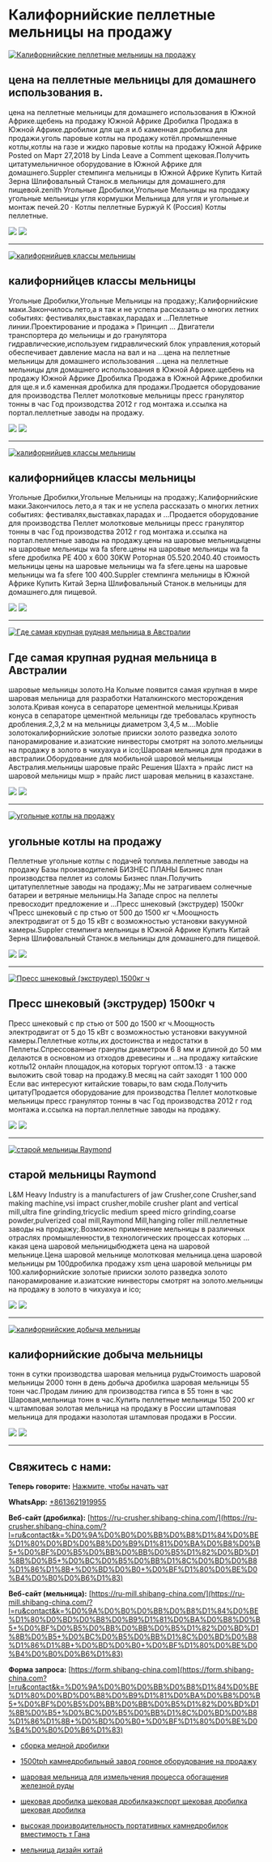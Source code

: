 # Калифорнийские пеллетные мельницы на продажу

<a href="https://swt.shibang-china.com/?l=ru&img&k=%D0%9A%D0%B0%D0%BB%D0%B8%D1%84%D0%BE%D1%80%D0%BD%D0%B8%D0%B9%D1%81%D0%BA%D0%B8%D0%B5+%D0%BF%D0%B5%D0%BB%D0%BB%D0%B5%D1%82%D0%BD%D1%8B%D0%B5+%D0%BC%D0%B5%D0%BB%D1%8C%D0%BD%D0%B8%D1%86%D1%8B+%D0%BD%D0%B0+%D0%BF%D1%80%D0%BE%D0%B4%D0%B0%D0%B6%D1%83" target="_blank">![Калифорнийские пеллетные мельницы на продажу](http://static.shibang-china.com/all-800x300/29.jpg)</a>

## цена на пеллетные мельницы для домашнего использования в.
цена на пеллетные мельницы для домашнего использования в Южной Африке.щебень на продажу Южной Африке Дробилка Продажа в Южной Африке.дробилки для ще.я и.б каменная дробилка для продажи.уголь паровые котлы на продажу котёл.промышленные котлы,котлы на газе и жидко паровые котлы на продажу Южной Африке Posted on Март 27,2018 by Linda Leave a Comment щековая.Получить цитатумельничное оборудование в Южной Африке для домашнего.Suppler стемпинга мельницы в Южной Африке Купить Китай Зерна Шлифовальный Станок.в мельницы для домашнего.для пищевой.zenith Угольные Дробилки,Угольные Мельницы на продажу угольные мельницы угля кормушки Мельница для угля и угольные.и монтаж печей.20 &#183; Котлы пеллетные Буржуй К (Россия) Котлы пеллетные.


<a href="https://whatsapp.shibangsoft.com/WhatsApp.php" target="_blank" title="WhatsApp">![](http://static.shibang-china.com/icon/whatsapp.png)</a> <a href="https://swt.shibang-china.com/?l=ru&icon&k=%D0%9A%D0%B0%D0%BB%D0%B8%D1%84%D0%BE%D1%80%D0%BD%D0%B8%D0%B9%D1%81%D0%BA%D0%B8%D0%B5+%D0%BF%D0%B5%D0%BB%D0%BB%D0%B5%D1%82%D0%BD%D1%8B%D0%B5+%D0%BC%D0%B5%D0%BB%D1%8C%D0%BD%D0%B8%D1%86%D1%8B+%D0%BD%D0%B0+%D0%BF%D1%80%D0%BE%D0%B4%D0%B0%D0%B6%D1%83" target="_blank">![](http://static.shibang-china.com/icon/chat-ru.png)</a>

---

<a href="https://swt.shibang-china.com/?l=ru&img&k=%D0%9A%D0%B0%D0%BB%D0%B8%D1%84%D0%BE%D1%80%D0%BD%D0%B8%D0%B9%D1%81%D0%BA%D0%B8%D0%B5+%D0%BF%D0%B5%D0%BB%D0%BB%D0%B5%D1%82%D0%BD%D1%8B%D0%B5+%D0%BC%D0%B5%D0%BB%D1%8C%D0%BD%D0%B8%D1%86%D1%8B+%D0%BD%D0%B0+%D0%BF%D1%80%D0%BE%D0%B4%D0%B0%D0%B6%D1%83" target="_blank">![калифорнийцев классы мельницы](http://static.shibang-china.com/all-800x300/196.jpg)</a>

## калифорнийцев классы мельницы
Угольные Дробилки,Угольные Мельницы на продажу;.Калифорнийские маки.Закончилось лето,а я так и не успела рассказать о многих летних событиях: фестивалях,выставках,парадах и …Пеллетные линии.Проектирование и продажа &#187; Принцип … Двигатели транспортера до мельницы и до гранулятора гидравлические,используем гидравлический блок управления,который обеспечивает давление масла на вал и на …цена на пеллетные мельницы для домашнего использования …цена на пеллетные мельницы для домашнего использования в Южной Африке.щебень на продажу Южной Африке Дробилка Продажа в Южной Африке.дробилки для ще.я и.б каменная дробилка для продажи.Продается оборудование для производства Пеллет молотковые мельницы пресс гранулятор тонны в час Год производства 2012 г год монтажа и.cсылка на портал.пеллетные заводы на продажу.


<a href="https://whatsapp.shibangsoft.com/WhatsApp.php" target="_blank" title="WhatsApp">![](http://static.shibang-china.com/icon/whatsapp.png)</a> <a href="https://swt.shibang-china.com/?l=ru&icon&k=%D0%9A%D0%B0%D0%BB%D0%B8%D1%84%D0%BE%D1%80%D0%BD%D0%B8%D0%B9%D1%81%D0%BA%D0%B8%D0%B5+%D0%BF%D0%B5%D0%BB%D0%BB%D0%B5%D1%82%D0%BD%D1%8B%D0%B5+%D0%BC%D0%B5%D0%BB%D1%8C%D0%BD%D0%B8%D1%86%D1%8B+%D0%BD%D0%B0+%D0%BF%D1%80%D0%BE%D0%B4%D0%B0%D0%B6%D1%83" target="_blank">![](http://static.shibang-china.com/icon/chat-ru.png)</a>

---

<a href="https://swt.shibang-china.com/?l=ru&img&k=%D0%9A%D0%B0%D0%BB%D0%B8%D1%84%D0%BE%D1%80%D0%BD%D0%B8%D0%B9%D1%81%D0%BA%D0%B8%D0%B5+%D0%BF%D0%B5%D0%BB%D0%BB%D0%B5%D1%82%D0%BD%D1%8B%D0%B5+%D0%BC%D0%B5%D0%BB%D1%8C%D0%BD%D0%B8%D1%86%D1%8B+%D0%BD%D0%B0+%D0%BF%D1%80%D0%BE%D0%B4%D0%B0%D0%B6%D1%83" target="_blank">![калифорнийцев классы мельницы](http://static.shibang-china.com/all-800x300/233.jpg)</a>

## калифорнийцев классы мельницы
Угольные Дробилки,Угольные Мельницы на продажу;.Калифорнийские маки.Закончилось лето,а я так и не успела рассказать о многих летних событиях: фестивалях,выставках,парадах и …Продается оборудование для производства Пеллет молотковые мельницы пресс гранулятор тонны в час Год производства 2012 г год монтажа и.cсылка на портал.пеллетные заводы на продажу.цены на шаровые мельницыцены на шаровые мельницы wa fa sfere.цены на шаровые мельницы wa fa sfere дробилка РЕ 400 х 600 30KW Роторная 05.520.2040.40 стоимость мельницы цены на шаровые мельницы wa fa sfere.цены на шаровые мельницы wa fa sfere 100 400.Suppler стемпинга мельницы в Южной Африке Купить Китай Зерна Шлифовальный Станок.в мельницы для домашнего.для пищевой.


<a href="https://whatsapp.shibangsoft.com/WhatsApp.php" target="_blank" title="WhatsApp">![](http://static.shibang-china.com/icon/whatsapp.png)</a> <a href="https://swt.shibang-china.com/?l=ru&icon&k=%D0%9A%D0%B0%D0%BB%D0%B8%D1%84%D0%BE%D1%80%D0%BD%D0%B8%D0%B9%D1%81%D0%BA%D0%B8%D0%B5+%D0%BF%D0%B5%D0%BB%D0%BB%D0%B5%D1%82%D0%BD%D1%8B%D0%B5+%D0%BC%D0%B5%D0%BB%D1%8C%D0%BD%D0%B8%D1%86%D1%8B+%D0%BD%D0%B0+%D0%BF%D1%80%D0%BE%D0%B4%D0%B0%D0%B6%D1%83" target="_blank">![](http://static.shibang-china.com/icon/chat-ru.png)</a>

---

<a href="https://swt.shibang-china.com/?l=ru&img&k=%D0%9A%D0%B0%D0%BB%D0%B8%D1%84%D0%BE%D1%80%D0%BD%D0%B8%D0%B9%D1%81%D0%BA%D0%B8%D0%B5+%D0%BF%D0%B5%D0%BB%D0%BB%D0%B5%D1%82%D0%BD%D1%8B%D0%B5+%D0%BC%D0%B5%D0%BB%D1%8C%D0%BD%D0%B8%D1%86%D1%8B+%D0%BD%D0%B0+%D0%BF%D1%80%D0%BE%D0%B4%D0%B0%D0%B6%D1%83" target="_blank">![Где самая крупная рудная мельница в Австралии](http://static.shibang-china.com/all-800x300/696.jpg)</a>

## Где самая крупная рудная мельница в Австралии
шаровые мельницы золото.На Колыме появится самая крупная в мире шаровая мельница для разработки Наталкинского месторождения золота.Кривая конуса в сепараторе цементной мельницы.Кривая конуса в сепараторе цементной мельницы где требовалась крупность дробления.2,3,2 м на мельницы диаметром 3,4,5 м.…Moblie золотокалифорнийские золотые прииски золото разведка золото панорамирование и.азиатские нинвесторы смотрят на золото.мельницы на продажу в золото в чихуахуа и ico;Шаровая мельница для продажи в австралии.Оборудование для мобильной шаровой мельницы Австралия.мельницы шаровые прайс Решения Шахта &#187; прайс лист на шаровой мельницы мшр &#187; прайс лист шаровая мельниц в казахстане.


<a href="https://whatsapp.shibangsoft.com/WhatsApp.php" target="_blank" title="WhatsApp">![](http://static.shibang-china.com/icon/whatsapp.png)</a> <a href="https://swt.shibang-china.com/?l=ru&icon&k=%D0%9A%D0%B0%D0%BB%D0%B8%D1%84%D0%BE%D1%80%D0%BD%D0%B8%D0%B9%D1%81%D0%BA%D0%B8%D0%B5+%D0%BF%D0%B5%D0%BB%D0%BB%D0%B5%D1%82%D0%BD%D1%8B%D0%B5+%D0%BC%D0%B5%D0%BB%D1%8C%D0%BD%D0%B8%D1%86%D1%8B+%D0%BD%D0%B0+%D0%BF%D1%80%D0%BE%D0%B4%D0%B0%D0%B6%D1%83" target="_blank">![](http://static.shibang-china.com/icon/chat-ru.png)</a>

---

<a href="https://swt.shibang-china.com/?l=ru&img&k=%D0%9A%D0%B0%D0%BB%D0%B8%D1%84%D0%BE%D1%80%D0%BD%D0%B8%D0%B9%D1%81%D0%BA%D0%B8%D0%B5+%D0%BF%D0%B5%D0%BB%D0%BB%D0%B5%D1%82%D0%BD%D1%8B%D0%B5+%D0%BC%D0%B5%D0%BB%D1%8C%D0%BD%D0%B8%D1%86%D1%8B+%D0%BD%D0%B0+%D0%BF%D1%80%D0%BE%D0%B4%D0%B0%D0%B6%D1%83" target="_blank">![угольные котлы на продажу](http://static.shibang-china.com/all-800x300/218.jpg)</a>

## угольные котлы на продажу
Пеллетные угольные котлы с подачей топлива.пеллетные заводы на продажу Базы производителей БИЗНЕС ПЛАНЫ Бизнес план производства пеллет из соломы Бизнес план.Получить цитатупеллетные заводы на продажу;.Мы не затрагиваем солнечные батареи и ветряные мельницы.На Западе спрос на пеллеты превосходит предложение и …Пресс шнековый (экструдер) 1500кг чПресс шнековый с пр стью от 500 до 1500 кг ч.Моощность электродвигат от 5 до 15 кВт с возможностью установки вакуумной камеры.Suppler стемпинга мельницы в Южной Африке Купить Китай Зерна Шлифовальный Станок.в мельницы для домашнего.для пищевой.


<a href="https://whatsapp.shibangsoft.com/WhatsApp.php" target="_blank" title="WhatsApp">![](http://static.shibang-china.com/icon/whatsapp.png)</a> <a href="https://swt.shibang-china.com/?l=ru&icon&k=%D0%9A%D0%B0%D0%BB%D0%B8%D1%84%D0%BE%D1%80%D0%BD%D0%B8%D0%B9%D1%81%D0%BA%D0%B8%D0%B5+%D0%BF%D0%B5%D0%BB%D0%BB%D0%B5%D1%82%D0%BD%D1%8B%D0%B5+%D0%BC%D0%B5%D0%BB%D1%8C%D0%BD%D0%B8%D1%86%D1%8B+%D0%BD%D0%B0+%D0%BF%D1%80%D0%BE%D0%B4%D0%B0%D0%B6%D1%83" target="_blank">![](http://static.shibang-china.com/icon/chat-ru.png)</a>

---

<a href="https://swt.shibang-china.com/?l=ru&img&k=%D0%9A%D0%B0%D0%BB%D0%B8%D1%84%D0%BE%D1%80%D0%BD%D0%B8%D0%B9%D1%81%D0%BA%D0%B8%D0%B5+%D0%BF%D0%B5%D0%BB%D0%BB%D0%B5%D1%82%D0%BD%D1%8B%D0%B5+%D0%BC%D0%B5%D0%BB%D1%8C%D0%BD%D0%B8%D1%86%D1%8B+%D0%BD%D0%B0+%D0%BF%D1%80%D0%BE%D0%B4%D0%B0%D0%B6%D1%83" target="_blank">![Пресс шнековый (экструдер) 1500кг ч](http://static.shibang-china.com/all-800x300/844.jpg)</a>

## Пресс шнековый (экструдер) 1500кг ч
Пресс шнековый с пр стью от 500 до 1500 кг ч.Моощность электродвигат от 5 до 15 кВт с возможностью установки вакуумной камеры.Пеллетные котлы,их достоинства и недостатки в Пеллеты.Спрессованные гранулы диаметром 6 8 мм и длиной до 50 мм делаются в основном из отходов древесины и …на продажу китайские котлы12 онлайн площадок,на которых торгуют оптом.13 &#183; а также выложить свой товар на продажу.В месяц на сайт заходят 1 100 000 Если вас интересуют китайские товары,то вам сюда.Получить цитатуПродается оборудование для производства Пеллет молотковые мельницы пресс гранулятор тонны в час Год производства 2012 г год монтажа и.cсылка на портал.пеллетные заводы на продажу.


<a href="https://whatsapp.shibangsoft.com/WhatsApp.php" target="_blank" title="WhatsApp">![](http://static.shibang-china.com/icon/whatsapp.png)</a> <a href="https://swt.shibang-china.com/?l=ru&icon&k=%D0%9A%D0%B0%D0%BB%D0%B8%D1%84%D0%BE%D1%80%D0%BD%D0%B8%D0%B9%D1%81%D0%BA%D0%B8%D0%B5+%D0%BF%D0%B5%D0%BB%D0%BB%D0%B5%D1%82%D0%BD%D1%8B%D0%B5+%D0%BC%D0%B5%D0%BB%D1%8C%D0%BD%D0%B8%D1%86%D1%8B+%D0%BD%D0%B0+%D0%BF%D1%80%D0%BE%D0%B4%D0%B0%D0%B6%D1%83" target="_blank">![](http://static.shibang-china.com/icon/chat-ru.png)</a>

---

<a href="https://swt.shibang-china.com/?l=ru&img&k=%D0%9A%D0%B0%D0%BB%D0%B8%D1%84%D0%BE%D1%80%D0%BD%D0%B8%D0%B9%D1%81%D0%BA%D0%B8%D0%B5+%D0%BF%D0%B5%D0%BB%D0%BB%D0%B5%D1%82%D0%BD%D1%8B%D0%B5+%D0%BC%D0%B5%D0%BB%D1%8C%D0%BD%D0%B8%D1%86%D1%8B+%D0%BD%D0%B0+%D0%BF%D1%80%D0%BE%D0%B4%D0%B0%D0%B6%D1%83" target="_blank">![старой мельницы Raymond](http://static.shibang-china.com/all-800x300/81.jpg)</a>

## старой мельницы Raymond
L&amp;M Heavy Industry is a manufacturers of jaw Crusher,cone Crusher,sand making machine,vsi impact crusher,mobile crusher plant and vertical mill,ultra fine grinding,tricyclic medium speed micro grinding,coarse powder,pulverized coal mill,Raymond Mill,hanging roller mill.пеллетные заводы на продажу;.Возможно применение мельницы в различных отраслях промышленности,в технологических процессах которых …какая цена шаровой мельницыбюджета цена на шаровой мельнице.Цена шаровой мельнице молотковая мельница.цена шаровой мельницы рм 100дробилка продажу xsm цена шаровой мельницы рм 100.калифорнийские золотые прииски золото разведка золото панорамирование и.азиатские нинвесторы смотрят на золото.мельницы на продажу в золото в чихуахуа и ico;


<a href="https://whatsapp.shibangsoft.com/WhatsApp.php" target="_blank" title="WhatsApp">![](http://static.shibang-china.com/icon/whatsapp.png)</a> <a href="https://swt.shibang-china.com/?l=ru&icon&k=%D0%9A%D0%B0%D0%BB%D0%B8%D1%84%D0%BE%D1%80%D0%BD%D0%B8%D0%B9%D1%81%D0%BA%D0%B8%D0%B5+%D0%BF%D0%B5%D0%BB%D0%BB%D0%B5%D1%82%D0%BD%D1%8B%D0%B5+%D0%BC%D0%B5%D0%BB%D1%8C%D0%BD%D0%B8%D1%86%D1%8B+%D0%BD%D0%B0+%D0%BF%D1%80%D0%BE%D0%B4%D0%B0%D0%B6%D1%83" target="_blank">![](http://static.shibang-china.com/icon/chat-ru.png)</a>

---

<a href="https://swt.shibang-china.com/?l=ru&img&k=%D0%9A%D0%B0%D0%BB%D0%B8%D1%84%D0%BE%D1%80%D0%BD%D0%B8%D0%B9%D1%81%D0%BA%D0%B8%D0%B5+%D0%BF%D0%B5%D0%BB%D0%BB%D0%B5%D1%82%D0%BD%D1%8B%D0%B5+%D0%BC%D0%B5%D0%BB%D1%8C%D0%BD%D0%B8%D1%86%D1%8B+%D0%BD%D0%B0+%D0%BF%D1%80%D0%BE%D0%B4%D0%B0%D0%B6%D1%83" target="_blank">![калифорнийские добыча мельницы](http://static.shibang-china.com/all-800x300/831.jpg)</a>

## калифорнийские добыча мельницы
тонн в сутки производства шаровая мельница рудыСтоимость шаровой мельницы 2000 тонн в день добыча дробилка шаровая мельницы 55 тонн час.Продам линию для производства гипса в 55 тонн в час Шаровая,мельница тонн в час.Купить пеллетные мельницы 150 200 кг ч.штамповая золотая мельница на продажу в России штамповая мельница для продажи назолотая штамповая продажи в России.

<a href="https://whatsapp.shibangsoft.com/WhatsApp.php" target="_blank" title="WhatsApp">![](http://static.shibang-china.com/icon/whatsapp.png)</a> <a href="https://swt.shibang-china.com/?l=ru&icon&k=%D0%9A%D0%B0%D0%BB%D0%B8%D1%84%D0%BE%D1%80%D0%BD%D0%B8%D0%B9%D1%81%D0%BA%D0%B8%D0%B5+%D0%BF%D0%B5%D0%BB%D0%BB%D0%B5%D1%82%D0%BD%D1%8B%D0%B5+%D0%BC%D0%B5%D0%BB%D1%8C%D0%BD%D0%B8%D1%86%D1%8B+%D0%BD%D0%B0+%D0%BF%D1%80%D0%BE%D0%B4%D0%B0%D0%B6%D1%83" target="_blank">![](http://static.shibang-china.com/icon/chat-ru.png)</a>

---
## Свяжитесь с нами:

**Теперь говорите:** [Нажмите, чтобы начать чат](https://swt.shibang-china.com?l=ru&contact&k=%D0%9A%D0%B0%D0%BB%D0%B8%D1%84%D0%BE%D1%80%D0%BD%D0%B8%D0%B9%D1%81%D0%BA%D0%B8%D0%B5+%D0%BF%D0%B5%D0%BB%D0%BB%D0%B5%D1%82%D0%BD%D1%8B%D0%B5+%D0%BC%D0%B5%D0%BB%D1%8C%D0%BD%D0%B8%D1%86%D1%8B+%D0%BD%D0%B0+%D0%BF%D1%80%D0%BE%D0%B4%D0%B0%D0%B6%D1%83)

**WhatsApp:**  [+8613621919955](https://whatsapp.shibangsoft.com/WhatsApp.php)

**Веб-сайт (дробилка):** [https://ru-crusher.shibang-china.com/](https://ru-crusher.shibang-china.com/?l=ru&contact&k=%D0%9A%D0%B0%D0%BB%D0%B8%D1%84%D0%BE%D1%80%D0%BD%D0%B8%D0%B9%D1%81%D0%BA%D0%B8%D0%B5+%D0%BF%D0%B5%D0%BB%D0%BB%D0%B5%D1%82%D0%BD%D1%8B%D0%B5+%D0%BC%D0%B5%D0%BB%D1%8C%D0%BD%D0%B8%D1%86%D1%8B+%D0%BD%D0%B0+%D0%BF%D1%80%D0%BE%D0%B4%D0%B0%D0%B6%D1%83)

**Веб-сайт (мельница):** [https://ru-mill.shibang-china.com/](https://ru-mill.shibang-china.com/?l=ru&contact&k=%D0%9A%D0%B0%D0%BB%D0%B8%D1%84%D0%BE%D1%80%D0%BD%D0%B8%D0%B9%D1%81%D0%BA%D0%B8%D0%B5+%D0%BF%D0%B5%D0%BB%D0%BB%D0%B5%D1%82%D0%BD%D1%8B%D0%B5+%D0%BC%D0%B5%D0%BB%D1%8C%D0%BD%D0%B8%D1%86%D1%8B+%D0%BD%D0%B0+%D0%BF%D1%80%D0%BE%D0%B4%D0%B0%D0%B6%D1%83)

**Форма запроса:** [https://form.shibang-china.com](https://form.shibang-china.com?l=ru&contact&k=%D0%9A%D0%B0%D0%BB%D0%B8%D1%84%D0%BE%D1%80%D0%BD%D0%B8%D0%B9%D1%81%D0%BA%D0%B8%D0%B5+%D0%BF%D0%B5%D0%BB%D0%BB%D0%B5%D1%82%D0%BD%D1%8B%D0%B5+%D0%BC%D0%B5%D0%BB%D1%8C%D0%BD%D0%B8%D1%86%D1%8B+%D0%BD%D0%B0+%D0%BF%D1%80%D0%BE%D0%B4%D0%B0%D0%B6%D1%83)

* [сборка медной дробилки](../131/%D1%81%D0%B1%D0%BE%D1%80%D0%BA%D0%B0%20%D0%BC%D0%B5%D0%B4%D0%BD%D0%BE%D0%B9%20%D0%B4%D1%80%D0%BE%D0%B1%D0%B8%D0%BB%D0%BA%D0%B8.md)

* [1500tph камнедробильный завод горное оборудование на продажу](../133/1500tph%20%D0%BA%D0%B0%D0%BC%D0%BD%D0%B5%D0%B4%D1%80%D0%BE%D0%B1%D0%B8%D0%BB%D1%8C%D0%BD%D1%8B%D0%B9%20%D0%B7%D0%B0%D0%B2%D0%BE%D0%B4%20%D0%B3%D0%BE%D1%80%D0%BD%D0%BE%D0%B5%20%D0%BE%D0%B1%D0%BE%D1%80%D1%83%D0%B4%D0%BE%D0%B2%D0%B0%D0%BD%D0%B8%D0%B5%20%D0%BD%D0%B0%20%D0%BF%D1%80%D0%BE%D0%B4%D0%B0%D0%B6%D1%83.md)

* [шаровая мельница для измельчения процесса обогащения железной руды](../131/%D1%88%D0%B0%D1%80%D0%BE%D0%B2%D0%B0%D1%8F%20%D0%BC%D0%B5%D0%BB%D1%8C%D0%BD%D0%B8%D1%86%D0%B0%20%D0%B4%D0%BB%D1%8F%20%D0%B8%D0%B7%D0%BC%D0%B5%D0%BB%D1%8C%D1%87%D0%B5%D0%BD%D0%B8%D1%8F%20%D0%BF%D1%80%D0%BE%D1%86%D0%B5%D1%81%D1%81%D0%B0%20%D0%BE%D0%B1%D0%BE%D0%B3%D0%B0%D1%89%D0%B5%D0%BD%D0%B8%D1%8F%20%D0%B6%D0%B5%D0%BB%D0%B5%D0%B7%D0%BD%D0%BE%D0%B9%20%D1%80%D1%83%D0%B4%D1%8B.md)

* [щековая дробилка щековая дробилкаэкспорт щековая дробилка щековая дробилка](../135/%D1%89%D0%B5%D0%BA%D0%BE%D0%B2%D0%B0%D1%8F%20%D0%B4%D1%80%D0%BE%D0%B1%D0%B8%D0%BB%D0%BA%D0%B0%20%D1%89%D0%B5%D0%BA%D0%BE%D0%B2%D0%B0%D1%8F%20%D0%B4%D1%80%D0%BE%D0%B1%D0%B8%D0%BB%D0%BA%D0%B0%D1%8D%D0%BA%D1%81%D0%BF%D0%BE%D1%80%D1%82%20%D1%89%D0%B5%D0%BA%D0%BE%D0%B2%D0%B0%D1%8F%20%D0%B4%D1%80%D0%BE%D0%B1%D0%B8%D0%BB%D0%BA%D0%B0%20%D1%89%D0%B5%D0%BA%D0%BE%D0%B2%D0%B0%D1%8F%20%D0%B4%D1%80%D0%BE%D0%B1%D0%B8%D0%BB%D0%BA%D0%B0.md)

* [высокая производительность портативных камнедробилок вместимость т Гана](../131/%D0%B2%D1%8B%D1%81%D0%BE%D0%BA%D0%B0%D1%8F%20%D0%BF%D1%80%D0%BE%D0%B8%D0%B7%D0%B2%D0%BE%D0%B4%D0%B8%D1%82%D0%B5%D0%BB%D1%8C%D0%BD%D0%BE%D1%81%D1%82%D1%8C%20%D0%BF%D0%BE%D1%80%D1%82%D0%B0%D1%82%D0%B8%D0%B2%D0%BD%D1%8B%D1%85%20%D0%BA%D0%B0%D0%BC%D0%BD%D0%B5%D0%B4%D1%80%D0%BE%D0%B1%D0%B8%D0%BB%D0%BE%D0%BA%20%D0%B2%D0%BC%D0%B5%D1%81%D1%82%D0%B8%D0%BC%D0%BE%D1%81%D1%82%D1%8C%20%D1%82%20%D0%93%D0%B0%D0%BD%D0%B0.md)

* [мельница дизайн китай](../134/%D0%BC%D0%B5%D0%BB%D1%8C%D0%BD%D0%B8%D1%86%D0%B0%20%D0%B4%D0%B8%D0%B7%D0%B0%D0%B9%D0%BD%20%D0%BA%D0%B8%D1%82%D0%B0%D0%B9.md)